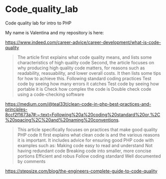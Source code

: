 # Code_quality_lab
Code quality lab for intro to PHP

My name is Valentina and my repository is here: 

https://www.indeed.com/career-advice/career-development/what-is-code-quality
> The article first explains what code quality means, and lists some characteristics of high quality code
> Second, the article focuses on why producing high quality code matters, for reasons such as readability, reasuability, and lower overall costs. It then lists some tips for how to achieve this.
> Following standard coding practices
> Test code by seeing how many errors it catches
> Test code by seeing how portable it is
> Check how complex the code is
> Double check code using a code-checking software

https://medium.com/@teal33t/clean-code-in-php-best-practices-and-principles-8ccf2f1673a7#:~:text=Following%20a%20coding%20standard%20or,%2C%20spacing%2C%20and%20naming%20conventions.
> This article specifically focuses on practices that make good quality PHP code
> It first explains what clean code is and the various reasons it is important. It includes advice for ensuring good PHP code with examples such as:
> Making code easy to read and understand
> Not having redundant code
> Breaking code into smaller, more concise portions
> Efficient and robus
> Follow coding standard
> Well documented by comments

https://stepsize.com/blog/the-engineers-complete-guide-to-code-quality
> 
> 
